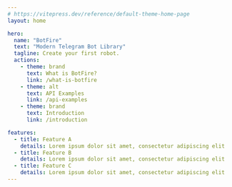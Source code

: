 ```yaml
---
# https://vitepress.dev/reference/default-theme-home-page
layout: home

hero:
  name: "BotFire"
  text: "Modern Telegram Bot Library"
  tagline: Create your first robot.
  actions:
    - theme: brand
      text: What is BotFire?
      link: /what-is-botfire
    - theme: alt
      text: API Examples
      link: /api-examples
    - theme: brand
      text: Introduction
      link: /introduction

features:
  - title: Feature A
    details: Lorem ipsum dolor sit amet, consectetur adipiscing elit
  - title: Feature B
    details: Lorem ipsum dolor sit amet, consectetur adipiscing elit
  - title: Feature C
    details: Lorem ipsum dolor sit amet, consectetur adipiscing elit
---
```


